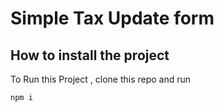 # Simple Tax Update form



## How to install the project

To Run this Project , clone this repo and run

```bash
npm i
```
